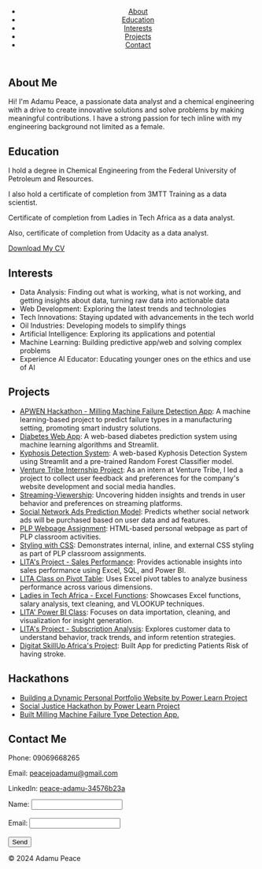 <!DOCTYPE html>
<html lang="en">
<head>
    <meta charset="UTF-8">
    <meta name="viewport" content="width=device-width, initial-scale=1.0">
    <title>Adamu Peace's Portfolio</title>
    <link rel="stylesheet" href="css_portfolio.css">
</head>
<body>
    <header>
        <nav>
            <ul>
                <li><a href="#about">About</a></li>
                <li><a href="#education">Education</a></li>
                <li><a href="#interests">Interests</a></li>
                <li><a href="#projects">Projects</a></li>
                <li><a href="#contact">Contact</a></li>
            </ul>
        </nav>
    </header>
    <main>
        <section id="about">
            <h1>About Me</h1>
            <p>Hi! I'm Adamu Peace, a passionate data analyst and a chemical engineering with a drive to create innovative solutions and solve problems by making meaningful contributions. I have a strong passion for tech inline with my engineering background not limited as a female.</p>
        </section>
        <section id="education">
            <h1>Education</h1>
            <p>I hold a degree in Chemical Engineering from the Federal University of Petroleum and Resources.</p>
            <p>I also hold a certificate of completion from 3MTT Training as a data scientist.</p>
            <p>Certificate of completion from Ladies in Tech Africa as a data analyst.</p>
            <p>Also, certificate of completion from Udacity as a data analyst.</p>
           <a href="https://drive.google.com/file/d/1hREw4FiT5HFM0w2Dvy9S7Qo5EWtXHOuX/view?usp=sharing" download>Download My CV</a>
        </section>
        <section id="interests">
            <h1>Interests</h1>
            <ul>
                <li>Data Analysis: Finding out what is working, what is not working, and getting insights about data, turning raw data into actionable data</li>
                <li>Web Development: Exploring the latest trends and technologies</li>
                <li>Tech Innovations: Staying updated with advancements in the tech world</li>
                <li>Oil Industries: Developing models to simplify things</li>
                <li>Artificial Intelligence: Exploring its applications and potential</li>
                <li>Machine Learning: Building predictive app/web and solving complex problems</li>
                <li>Experience AI Educator: Educating younger ones on the ethics and use of AI</li>
            </ul>
        </section>
        <section id="projects">
            <h1>Projects</h1>
            <ul>
                <li><a href="https://github.com/peace-adamu/APWEN-Hackathon.git">APWEN Hackathon - Milling Machine Failure Detection App</a>: A machine learning-based project to predict failure types in a manufacturing setting, promoting smart industry solutions.</li>
                <li><a href="https://github.com/peace-adamu/Diabetes_Web_App.git">Diabetes Web App</a>: A web-based diabetes prediction system using machine learning algorithms and Streamlit.</li>
                <li><a href="https://github.com/peace-adamu/KYPHOSIS-PREDICTION-APP">Kyphosis Detection System</a>: A web-based Kyphosis Detection System using Streamlit and a pre-trained Random Forest Classifier model.</li>
                <li><a href="https://github.com/peace-adamu/Venture-Tribe-Internship-Project-">Venture Tribe Internship Project</a>: As an intern at Venture Tribe, I led a project to collect user feedback and preferences for the company's website development and social media handles.</li>
                <li><a href="https://github.com/peace-adamu/Streaming-Viewership">Streaming-Viewership</a>: Uncovering hidden insights and trends in user behavior and preferences on streaming platforms.</li>
                <li><a href="https://github.com/peace-adamu/SocialNetworkAdv-Prediction-Application">Social Network Ads Prediction Model</a>: Predicts whether social network ads will be purchased based on user data and ad features.</li>
                <li><a href="https://github.com/PLP-WebTechnologies/plp-webtechnologies-classroom-introduction-to-html-aug-2024-week-1">PLP Webpage Assignment</a>: HTML-based personal webpage as part of PLP classroom activities.</li>
                <li><a href="https://github.com/PLP-WebTechnologies/introduction-to-css-peace-adamu">Styling with CSS</a>: Demonstrates internal, inline, and external CSS styling as part of PLP classroom assignments.</li>
                <li><a href="https://github.com/peace-adamu/LITA-Project-Sales-Performance-Analysis-for-a-Retail-Store.git">LITA's Project - Sales Performance</a>: Provides actionable insights into sales performance using Excel, SQL, and Power BI.</li>
                <li><a href="https://github.com/peace-adamu/LITA-Class-on-Pivot-Table.git">LITA Class on Pivot Table</a>: Uses Excel pivot tables to analyze business performance across various dimensions.</li>
                <li><a href="https://github.com/peace-adamu/Ladies-in-Tech-African-Class----Excel-Functions.git">Ladies in Tech Africa - Excel Functions</a>: Showcases Excel functions, salary analysis, text cleaning, and VLOOKUP techniques.</li>
                <li><a href="https://github.com/peace-adamu/LITA-Power-BI-Class-Documentation.git">LITA' Power BI Class</a>: Focuses on data importation, cleaning, and visualization for insight generation.</li>
                <li><a href="https://github.com/peace-adamu/LITA-Project-Customer-Subscription-Analysis.git">LITA's Project - Subscription Analysis</a>: Explores customer data to understand behavior, track trends, and inform retention strategies.</li>
                <li><a href="https://github.com/peace-adamu/DSA-Project---Stroke-Prediction">Digitat SkillUp Africa's Project</a>: Built App for predicting Patients Risk of having stroke.</li>
            </ul>
        </section>
        <section id="awards">
            <h1>Hackathons</h1>
            <ul>
                <li><a href="https://drive.google.com/file/d/1Gda7C8mjH3A77ASEp0hKbUKC0Ymc1ZUx/view?usp=sharing">Building a Dynamic Personal Portfolio Website by Power Learn Project</a></li>
                <li><a href="https://drive.google.com/file/d/1mmAtKWCJRvSPSgf64k9YpeMNkotZdQLJ/view?usp=sharing">Social Justice Hackathon by Power Learn Project</a></li>
                <li><a href="https://github.com/peace-adamu/APWEN-Hackathon">Built Milling Machine Failure Type Detection App.</a></li>
            </ul>
        </section>
        <section id="contact">
            <h1>Contact Me</h1>
            <p>Phone: 09069668265</p>
            <p>Email: <a href="mailto:peacejoadamu@gmail.com">peacejoadamu@gmail.com</a></p>
            <p>LinkedIn: <a href="https://www.linkedin.com/in/peace-adamu-34576b23a">peace-adamu-34576b23a</a></p>
            <form>
                <label for="name">Name:</label>
                <input type="text" id="name" name="name"><br><br>
                <label for="email">Email:</label>
                <input type="email" id="email" name="email"><br><br>
                <input type="submit" value="Send">
            </form>
        </section>
    </main>
    <footer>
        <p>&copy; 2024 Adamu Peace</p>
    </footer>
</body>
</html>
